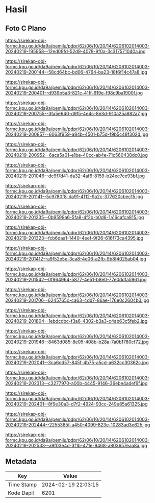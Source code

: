 # Hasil

## Foto C Plano

https://sirekap-obj-formc.kpu.go.id/da9a/pemilu/pdpr/62/06/10/20/14/6206102014003-20240219-195958--12ed09fd-52d9-4078-9f0a-3c317571040a.jpg

https://sirekap-obj-formc.kpu.go.id/da9a/pemilu/pdpr/62/06/10/20/14/6206102014003-20240219-200144--58cd64bc-bd06-4764-ba23-18f6f14c47a8.jpg

https://sirekap-obj-formc.kpu.go.id/da9a/pemilu/pdpr/62/06/10/20/14/6206102014003-20240219-200401--d939b5a3-821c-41ff-919e-f98c9ba1900f.jpg

https://sirekap-obj-formc.kpu.go.id/da9a/pemilu/pdpr/62/06/10/20/14/6206102014003-20240219-200755--3fa5e640-d9f5-4e4c-8e3d-910a25a882a7.jpg

https://sirekap-obj-formc.kpu.go.id/da9a/pemilu/pdpr/62/06/10/20/14/6206102014003-20240219-200857--6063f959-a84b-4501-b75d-f9b5c48f302d.jpg

https://sirekap-obj-formc.kpu.go.id/da9a/pemilu/pdpr/62/06/10/20/14/6206102014003-20240219-200952--6aca5a01-e1be-40cc-ab4e-71c560438dc0.jpg

https://sirekap-obj-formc.kpu.go.id/da9a/pemilu/pdpr/62/06/10/20/14/6206102014003-20240219-201046--dc9f7d41-da32-4af6-8159-b24ec7ce93bf.jpg

https://sirekap-obj-formc.kpu.go.id/da9a/pemilu/pdpr/62/06/10/20/14/6206102014003-20240219-201141--5c9780f8-da91-4112-9a2c-377620cbec15.jpg

https://sirekap-obj-formc.kpu.go.id/da9a/pemilu/pdpr/62/06/10/20/14/6206102014003-20240219-201235--0b9599a6-5fa8-4f2b-b0d6-1a16cafca815.jpg

https://sirekap-obj-formc.kpu.go.id/da9a/pemilu/pdpr/62/06/10/20/14/6206102014003-20240219-201323--fcb6daa1-1440-4eef-9f26-616f73ca4395.jpg

https://sirekap-obj-formc.kpu.go.id/da9a/pemilu/pdpr/62/06/10/20/14/6206102014003-20240219-201412--a9f52e5e-3ca8-4e06-a2fb-9b8f4025ab04.jpg

https://sirekap-obj-formc.kpu.go.id/da9a/pemilu/pdpr/62/06/10/20/14/6206102014003-20240219-201542--0f964964-5877-4e51-b8e0-77e0ddfa5961.jpg

https://sirekap-obj-formc.kpu.go.id/da9a/pemilu/pdpr/62/06/10/20/14/6206102014003-20240219-201706--6245765c-ca63-4dd7-86ae-176e0c2604b3.jpg

https://sirekap-obj-formc.kpu.go.id/da9a/pemilu/pdpr/62/06/10/20/14/6206102014003-20240219-201804--1ebdcdbc-f3a6-4302-b3a3-c4ab63c5feb2.jpg

https://sirekap-obj-formc.kpu.go.id/da9a/pemilu/pdpr/62/06/10/20/14/6206102014003-20240219-201946--8463d085-8e05-408b-b28a-7a0b1780cf72.jpg

https://sirekap-obj-formc.kpu.go.id/da9a/pemilu/pdpr/62/06/10/20/14/6206102014003-20240219-202041--3ca6dd57-845f-4b75-a5cd-a632cc30362c.jpg

https://sirekap-obj-formc.kpu.go.id/da9a/pemilu/pdpr/62/06/10/20/14/6206102014003-20240219-202313--c3277970-a00b-4445-9146-36ebe4adef6f.jpg

https://sirekap-obj-formc.kpu.go.id/da9a/pemilu/pdpr/62/06/10/20/14/6206102014003-20240219-202401--8f9e30a3-d7f2-4924-93cc-249e85a61325.jpg

https://sirekap-obj-formc.kpu.go.id/da9a/pemilu/pdpr/62/06/10/20/14/6206102014003-20240219-202444--2255385f-a450-4099-823e-10283ad3e625.jpg

https://sirekap-obj-formc.kpu.go.id/da9a/pemilu/pdpr/62/06/10/20/14/6206102014003-20240219-202533--a9f03e4d-3f1b-471e-9468-a803657eaa8a.jpg


## Metadata

| Key        | Value               |
| ---------- | ------------------- |
| Time Stamp | 2024-02-19 22:03:15 |
| Kode Dapil | 6201                |



